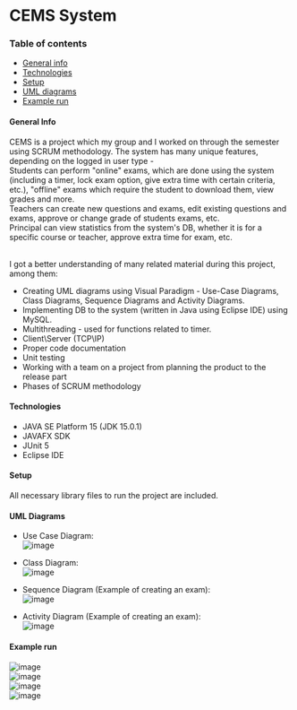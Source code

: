 # CEMS System

### Table of contents
* [General info](#general-info)
* [Technologies](#technologies)
* [Setup](#setup)
* [UML diagrams](#uml-diagrams)
* [Example run](#example-run)

#### General Info
CEMS is a project which my group and I worked on through the semester using SCRUM methodology. The system has many unique features, depending on the logged in user type -<br/>
Students can perform "online" exams, which are done using the system (including a timer, lock exam option, give extra time with certain criteria, etc.), "offline" exams which require the student to download them, view grades and more.<br/>
Teachers can create new questions and exams, edit existing questions and exams, approve or change grade of students exams, etc.<br/>
Principal can view statistics from the system's DB, whether it is for a specific course or teacher, approve extra time for exam, etc. 

<br/>I got a better understanding of many related material during this project, among them:
- Creating UML diagrams using Visual Paradigm - Use-Case Diagrams, Class Diagrams, Sequence Diagrams and Activity Diagrams.
- Implementing DB to the system (written in Java using Eclipse IDE) using MySQL.
- Multithreading - used for functions related to timer.
- Client\Server (TCP\IP)
- Proper code documentation
- Unit testing
- Working with a team on a project from planning the product to the release part
- Phases of SCRUM methodology

#### Technologies
* JAVA SE Platform 15 (JDK 15.0.1)
* JAVAFX SDK
* JUnit 5
* Eclipse IDE

#### Setup
All necessary library files to run the project are included.

#### UML Diagrams
- Use Case Diagram:<br>
![image](./uml_diagrams/UseCase.jpg)

- Class Diagram:<br>
![image](./uml_diagrams/Class.jpg)

- Sequence Diagram (Example of creating an exam):<br>
![image](./uml_diagrams/SequenceCreateExamExample.jpg)

- Activity Diagram (Example of creating an exam):<br>
![image](./uml_diagrams/ActivityExamsCreation.jpg)

#### Example run
![image](./example_run/CEMS1.png) <br>
![image](./example_run/CEMS2.png) <br>
![image](./example_run/CEMS3.png) <br>
![image](./example_run/CEMS4.png) 
<br>

